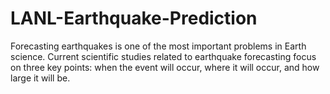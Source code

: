# LANL-Earthquake-Prediction
Forecasting earthquakes is one of the most important problems in Earth science. Current scientific studies related to earthquake forecasting focus on three key points: when the event will occur, where it will occur, and how large it will be.
